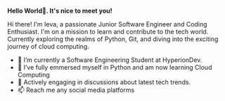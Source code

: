 **Hello World👋. It's nice to meet you!**

Hi there! I'm Ieva, a passionate Junior Software Engineer and Coding Enthusiast. I'm on a mission to learn and contribute to the tech world. Currently exploring the realms of Python, Git, and diving into the exciting journey of cloud computing.

- 🔭 I’m currently a Software Engineering Student at HyperionDev.
- 🌱 I’ve fully emmersed myself in Python and am now learning Cloud Computing
- 👯 Actively engaging in discussions about latest tech trends.
- 📫 Reach me any social media platforms

